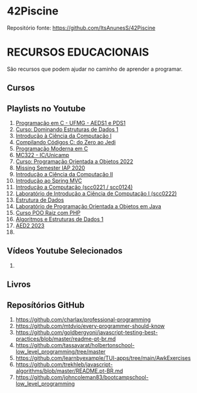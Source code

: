 # 42Piscine

Repositório fonte: 
https://github.com/ItsAnunesS/42Piscine 


# RECURSOS EDUCACIONAIS 

São recursos que podem ajudar no caminho de aprender a programar. 

## Cursos 

## Playlists no Youtube

01. [Programação em C - UFMG - AEDS1 e PDS1](https://www.youtube.com/playlist?list=PL_ClcqWHc8M-K0Q1AOpHCLzN_lKljdT1G)
02. [Curso: Dominando Estruturas de Dados 1](https://www.youtube.com/playlist?list=PL3ZslI15yo2r-gHJtjORRMRKMSNRpf7u5)
03. [Introdução à Ciência da Computação I](https://www.youtube.com/playlist?list=PL892UsUS6uKUR9iF7bSju72VRhQvJhtWH)
04. [Compilando Códigos C: do Zero ao Jedi](https://www.youtube.com/playlist?list=PL3ZslI15yo2pCf0WpZmV-ga02kMPxKH3p)
05. [Programação Moderna em C](https://www.youtube.com/playlist?list=PLIfZMtpPYFP5qaS2RFQxcNVkmJLGQwyKE)
06. [MC322 - IC/Unicamp](https://www.youtube.com/playlist?list=PL0g6tB8MgpmZQYCUacSCbqbkTbaeLmEV_)
07. [Curso: Programação Orientada a Objetos 2022](https://www.youtube.com/playlist?list=PL3JRjVnXiTBYs7nTbRSz70uBwtE7INmEh)
08. [Missing Semester IAP 2020](https://www.youtube.com/playlist?list=PLyzOVJj3bHQuloKGG59rS43e29ro7I57J)
09. [Introdução a Ciência da Computação II](https://www.youtube.com/playlist?list=PL892UsUS6uKVF7Zgvp-DbnpuOVJjctYVo)
10. [Introdução ao Spring MVC](https://www.youtube.com/playlist?list=PL3ZslI15yo2ppY0GsRFDjRdHZAUuPnQ6M)
11. [Introdução a Computação (scc0221 / scc0124)](https://www.youtube.com/playlist?list=PLUKDasxTZfxuGKgBRxP-tmaOFVFwvj8Bh)
12. [Laboratório de Introdução a Ciência de Computação I (scc0222)](https://www.youtube.com/playlist?list=PLUKDasxTZfxtZfetconrvfGtbwnEIfXPo)
13. [Estrutura de Dados](https://www.youtube.com/playlist?list=PLI-A7AA2TwhUTt7KcHFW3gqTb-gxMUeJZ)
14. [Laboratório de Programação Orientada a Objetos em Java](https://www.youtube.com/playlist?list=PLTeQ2u81sjqfsFNWrUCIoqJZBSJrai8M7)
15. [Curso POO Raiz com PHP](https://www.youtube.com/playlist?list=PLBD8to5dJhvzKn2cM_KAriWpL2SPQXbIf)
16. [Algoritmos e Estruturas de Dados 1](https://www.youtube.com/playlist?list=PL5TPkym335qztD0JofGEyVcdmlNf7arzE)
17. [AED2 2023](https://www.youtube.com/playlist?list=PL5TPkym335qzwUkBSiM0uIphAPjHFDNbB)
18. 


## Vídeos Youtube Selecionados
1. 

## Livros 


## Reposítórios GitHub
1. https://github.com/charlax/professional-programming
2. https://github.com/mtdvio/every-programmer-should-know 
3. https://github.com/goldbergyoni/javascript-testing-best-practices/blob/master/readme-pt-br.md
4. https://github.com/tassavarat/holbertonschool-low_level_programming/tree/master 
5. https://github.com/learnbyexample/TUI-apps/tree/main/AwkExercises 
6. https://github.com/trekhleb/javascript-algorithms/blob/master/README.pt-BR.md 
7. https://github.com/johncoleman83/bootcampschool-low_level_programming 
